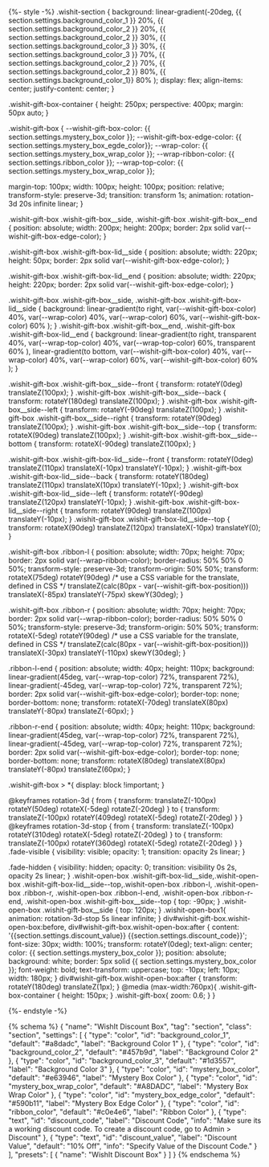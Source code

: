 <div class="wishit-section">
  <div class="wishit-gift-box-container">
    <div class="wishit-gift-box"  id="wishit-gift-box">
      <div class="wishit-gift-box__side wishit-gift-box__side--front"></div>
      <div class="wishit-gift-box__side wishit-gift-box__side--back"></div>
      <div class="wishit-gift-box__side wishit-gift-box__side--left"></div>
      <div class="wishit-gift-box__side wishit-gift-box__side--right"></div>
      <div class="wishit-gift-box__end wishit-gift-box__side--top"></div>
      <div class="wishit-gift-box__end wishit-gift-box__side--bottom"></div>
      <div class="wishit-gift-box-lid__side wishit-gift-box-lid__side--front"></div>
      <div class="wishit-gift-box-lid__side wishit-gift-box-lid__side--back"></div>
      <div class="wishit-gift-box-lid__side wishit-gift-box-lid__side--left"></div>
      <div class="wishit-gift-box-lid__side wishit-gift-box-lid__side--right"></div>
      <div class="wishit-gift-box-lid__end wishit-gift-box-lid__side--top"></div>
      <div class="ribbon-l" style="--wishit-gift-box-position: 0px; border-color: var(--wishit-gift-box-edge-color)"></div>
      <div class="ribbon-l" style="--wishit-gift-box-position: 1px; border-color: var(--wishit-gift-box-edge-color)"></div>
      <div class="ribbon-l" style="--wishit-gift-box-position: 2px; border-color: var(--wishit-gift-box-edge-color)"></div>
      <div class="ribbon-l" style="--wishit-gift-box-position: 3px; border-color: var(--wrap-ribbon-color)"></div>
      <div class="ribbon-l" style="--wishit-gift-box-position: 4px; border-color: var(--wrap-ribbon-color)"></div>
      <div class="ribbon-l" style="--wishit-gift-box-position: 5px; border-color: var(--wrap-ribbon-color)"></div>
      <div class="ribbon-l" style="--wishit-gift-box-position: 6px; border-color: var(--wrap-ribbon-color)"></div>
      <div class="ribbon-l" style="--wishit-gift-box-position: 7px; border-color: var(--wrap-ribbon-color)"></div>
      <div class="ribbon-l" style="--wishit-gift-box-position: 8px; border-color: var(--wrap-ribbon-color)"></div>
      <div class="ribbon-l" style="--wishit-gift-box-position: 9px; border-color: var(--wrap-ribbon-color)"></div>
      <div class="ribbon-l" style="--wishit-gift-box-position: 10px; border-color: var(--wrap-ribbon-color)"></div>
      <div class="ribbon-l" style="--wishit-gift-box-position: 11px; border-color: var(--wrap-ribbon-color)"></div>
      <div class="ribbon-l" style="--wishit-gift-box-position: 12px; border-color: var(--wrap-ribbon-color)"></div>
      <div class="ribbon-l" style="--wishit-gift-box-position: 13px; border-color: var(--wrap-ribbon-color)"></div>
      <div class="ribbon-l" style="--wishit-gift-box-position: 14px; border-color: var(--wrap-ribbon-color)"></div>
      <div class="ribbon-l" style="--wishit-gift-box-position: 15px; border-color: var(--wrap-ribbon-color)"></div>
      <div class="ribbon-l" style="--wishit-gift-box-position: 16px; border-color: var(--wrap-ribbon-color)"></div>
      <div class="ribbon-l" style="--wishit-gift-box-position: 17px; border-color: var(--wrap-ribbon-color)"></div>
      <div class="ribbon-l" style="--wishit-gift-box-position: 18px; border-color: var(--wrap-ribbon-color)"></div>
      <div class="ribbon-l" style="--wishit-gift-box-position: 19px; border-color: var(--wrap-ribbon-color)"></div>
      <div class="ribbon-l" style="--wishit-gift-box-position: 20px; border-color: var(--wrap-ribbon-color)"></div>
      <div class="ribbon-l" style="--wishit-gift-box-position: 21px; border-color: var(--wrap-ribbon-color)"></div>
      <div class="ribbon-l" style="--wishit-gift-box-position: 22px; border-color: var(--wrap-ribbon-color)"></div>
      <div class="ribbon-l" style="--wishit-gift-box-position: 23px; border-color: var(--wrap-ribbon-color)"></div>
      <div class="ribbon-l" style="--wishit-gift-box-position: 24px; border-color: var(--wrap-ribbon-color)"></div>
      <div class="ribbon-l" style="--wishit-gift-box-position: 25px; border-color: var(--wrap-ribbon-color)"></div>
      <div class="ribbon-l" style="--wishit-gift-box-position: 26px; border-color: var(--wrap-ribbon-color)"></div>
      <div class="ribbon-l" style="--wishit-gift-box-position: 27px; border-color: var(--wrap-ribbon-color)"></div>
      <div class="ribbon-l" style="--wishit-gift-box-position: 28px; border-color: var(--wrap-ribbon-color)"></div>
      <div class="ribbon-l" style="--wishit-gift-box-position: 29px; border-color: var(--wrap-ribbon-color)"></div>
      <div class="ribbon-l" style="--wishit-gift-box-position: 30px; border-color: var(--wrap-ribbon-color)"></div>
      <div class="ribbon-l" style="--wishit-gift-box-position: 31px; border-color: var(--wrap-ribbon-color)"></div>
      <div class="ribbon-l" style="--wishit-gift-box-position: 32px; border-color: var(--wrap-ribbon-color)"></div>
      <div class="ribbon-l" style="--wishit-gift-box-position: 33px; border-color: var(--wrap-ribbon-color)"></div>
      <div class="ribbon-l" style="--wishit-gift-box-position: 34px; border-color: var(--wrap-ribbon-color)"></div>
      <div class="ribbon-l" style="--wishit-gift-box-position: 35px; border-color: var(--wrap-ribbon-color)"></div>
      <div class="ribbon-l" style="--wishit-gift-box-position: 36px; border-color: var(--wrap-ribbon-color)"></div>
      <div class="ribbon-l" style="--wishit-gift-box-position: 37px; border-color: var(--wrap-ribbon-color)"></div>
      <div class="ribbon-l" style="--wishit-gift-box-position: 38px; border-color: var(--wishit-gift-box-edge-color)"></div>
      <div class="ribbon-l" style="--wishit-gift-box-position: 39px; border-color: var(--wishit-gift-box-edge-color)"></div>
      <div class="ribbon-l" style="--wishit-gift-box-position: 40px; border-color: var(--wishit-gift-box-edge-color)"></div>
      <div class="ribbon-l-end"></div>
      <div class="ribbon-r" style="--wishit-gift-box-position: 0px; border-color: var(--wishit-gift-box-edge-color)"></div>
      <div class="ribbon-r" style="--wishit-gift-box-position: 1px; border-color: var(--wishit-gift-box-edge-color)"></div>
      <div class="ribbon-r" style="--wishit-gift-box-position: 2px; border-color: var(--wishit-gift-box-edge-color)"></div>
      <div class="ribbon-r" style="--wishit-gift-box-position: 3px; border-color: var(--wrap-ribbon-color)"></div>
      <div class="ribbon-r" style="--wishit-gift-box-position: 4px; border-color: var(--wrap-ribbon-color)"></div>
      <div class="ribbon-r" style="--wishit-gift-box-position: 5px; border-color: var(--wrap-ribbon-color)"></div>
      <div class="ribbon-r" style="--wishit-gift-box-position: 6px; border-color: var(--wrap-ribbon-color)"></div>
      <div class="ribbon-r" style="--wishit-gift-box-position: 7px; border-color: var(--wrap-ribbon-color)"></div>
      <div class="ribbon-r" style="--wishit-gift-box-position: 8px; border-color: var(--wrap-ribbon-color)"></div>
      <div class="ribbon-r" style="--wishit-gift-box-position: 9px; border-color: var(--wrap-ribbon-color)"></div>
      <div class="ribbon-r" style="--wishit-gift-box-position: 10px; border-color: var(--wrap-ribbon-color)"></div>
      <div class="ribbon-r" style="--wishit-gift-box-position: 11px; border-color: var(--wrap-ribbon-color)"></div>
      <div class="ribbon-r" style="--wishit-gift-box-position: 12px; border-color: var(--wrap-ribbon-color)"></div>
      <div class="ribbon-r" style="--wishit-gift-box-position: 13px; border-color: var(--wrap-ribbon-color)"></div>
      <div class="ribbon-r" style="--wishit-gift-box-position: 14px; border-color: var(--wrap-ribbon-color)"></div>
      <div class="ribbon-r" style="--wishit-gift-box-position: 15px; border-color: var(--wrap-ribbon-color)"></div>
      <div class="ribbon-r" style="--wishit-gift-box-position: 16px; border-color: var(--wrap-ribbon-color)"></div>
      <div class="ribbon-r" style="--wishit-gift-box-position: 17px; border-color: var(--wrap-ribbon-color)"></div>
      <div class="ribbon-r" style="--wishit-gift-box-position: 18px; border-color: var(--wrap-ribbon-color)"></div>
      <div class="ribbon-r" style="--wishit-gift-box-position: 19px; border-color: var(--wrap-ribbon-color)"></div>
      <div class="ribbon-r" style="--wishit-gift-box-position: 20px; border-color: var(--wrap-ribbon-color)"></div>
      <div class="ribbon-r" style="--wishit-gift-box-position: 21px; border-color: var(--wrap-ribbon-color)"></div>
      <div class="ribbon-r" style="--wishit-gift-box-position: 22px; border-color: var(--wrap-ribbon-color)"></div>
      <div class="ribbon-r" style="--wishit-gift-box-position: 23px; border-color: var(--wrap-ribbon-color)"></div>
      <div class="ribbon-r" style="--wishit-gift-box-position: 24px; border-color: var(--wrap-ribbon-color)"></div>
      <div class="ribbon-r" style="--wishit-gift-box-position: 25px; border-color: var(--wrap-ribbon-color)"></div>
      <div class="ribbon-r" style="--wishit-gift-box-position: 26px; border-color: var(--wrap-ribbon-color)"></div>
      <div class="ribbon-r" style="--wishit-gift-box-position: 27px; border-color: var(--wrap-ribbon-color)"></div>
      <div class="ribbon-r" style="--wishit-gift-box-position: 28px; border-color: var(--wrap-ribbon-color)"></div>
      <div class="ribbon-r" style="--wishit-gift-box-position: 29px; border-color: var(--wrap-ribbon-color)"></div>
      <div class="ribbon-r" style="--wishit-gift-box-position: 30px; border-color: var(--wrap-ribbon-color)"></div>
      <div class="ribbon-r" style="--wishit-gift-box-position: 31px; border-color: var(--wrap-ribbon-color)"></div>
      <div class="ribbon-r" style="--wishit-gift-box-position: 32px; border-color: var(--wrap-ribbon-color)"></div>
      <div class="ribbon-r" style="--wishit-gift-box-position: 33px; border-color: var(--wrap-ribbon-color)"></div>
      <div class="ribbon-r" style="--wishit-gift-box-position: 34px; border-color: var(--wrap-ribbon-color)"></div>
      <div class="ribbon-r" style="--wishit-gift-box-position: 35px; border-color: var(--wrap-ribbon-color)"></div>
      <div class="ribbon-r" style="--wishit-gift-box-position: 36px; border-color: var(--wrap-ribbon-color)"></div>
      <div class="ribbon-r" style="--wishit-gift-box-position: 37px; border-color: var(--wrap-ribbon-color)"></div>
      <div class="ribbon-r" style="--wishit-gift-box-position: 38px; border-color: var(--wishit-gift-box-edge-color)"></div>
      <div class="ribbon-r" style="--wishit-gift-box-position: 39px; border-color: var(--wishit-gift-box-edge-color)"></div>
      <div class="ribbon-r" style="--wishit-gift-box-position: 40px; border-color: var(--wishit-gift-box-edge-color)"></div>
      <div class="ribbon-r-end"></div>
    </div>
  </div>
  </div>
</div>
{%- style -%}
.wishit-section { 
  background: linear-gradient(-20deg, {{ section.settings.background_color_1 }} 20%, {{ section.settings.background_color_2 }} 20%, {{ section.settings.background_color_2 }} 30%, {{ section.settings.background_color_3 }} 30%, {{ section.settings.background_color_3 }} 70%, {{ section.settings.background_color_2 }} 70%, {{ section.settings.background_color_2 }} 80%, {{ section.settings.background_color_1}} 80% );
  display: flex;
  align-items: center;
  justify-content: center;
}

.wishit-gift-box-container {
  height: 250px;
  perspective: 400px;
  margin: 50px auto;
}

.wishit-gift-box {
  --wishit-gift-box-color: {{ section.settings.mystery_box_color }};
  --wishit-gift-box-edge-color: {{ section.settings.mystery_box_egde_color}};
  --wrap-color: {{ section.settings.mystery_box_wrap_color }};
  --wrap-ribbon-color: {{ section.settings.ribbon_color }};
  --wrap-top-color: {{ section.settings.mystery_box_wrap_color }};

  margin-top: 100px;
  width: 100px;
  height: 100px;
  position: relative;
  transform-style: preserve-3d;
  transition: transform 1s;
  animation: rotation-3d 20s infinite linear;
}

.wishit-gift-box .wishit-gift-box__side,
.wishit-gift-box .wishit-gift-box__end {
  position: absolute;
  width: 200px;
  height: 200px;
  border: 2px solid var(--wishit-gift-box-edge-color);
}

.wishit-gift-box .wishit-gift-box-lid__side {
  position: absolute;
  width: 220px;
  height: 50px;
  border: 2px solid var(--wishit-gift-box-edge-color);
}

.wishit-gift-box .wishit-gift-box-lid__end {
  position: absolute;
  width: 220px;
  height: 220px;
  border: 2px solid var(--wishit-gift-box-edge-color);
}

.wishit-gift-box .wishit-gift-box__side,
.wishit-gift-box .wishit-gift-box-lid__side {
  background: linear-gradient(to right,
    var(--wishit-gift-box-color) 40%,
    var(--wrap-color) 40%,
    var(--wrap-color) 60%,
    var(--wishit-gift-box-color) 60%
  );
}
.wishit-gift-box .wishit-gift-box__end,
.wishit-gift-box .wishit-gift-box-lid__end {
  background: linear-gradient(to right,
    transparent 40%,
    var(--wrap-top-color) 40%,
    var(--wrap-top-color) 60%,
    transparent 60%
  ),
  linear-gradient(to bottom,
    var(--wishit-gift-box-color) 40%,
    var(--wrap-color) 40%,
    var(--wrap-color) 60%,
    var(--wishit-gift-box-color) 60%
  );
}

.wishit-gift-box .wishit-gift-box__side--front { transform: rotateY(0deg) translateZ(100px); }
.wishit-gift-box .wishit-gift-box__side--back { transform: rotateY(180deg) translateZ(100px); }
.wishit-gift-box .wishit-gift-box__side--left { transform: rotateY(-90deg) translateZ(100px); }
.wishit-gift-box .wishit-gift-box__side--right { transform: rotateY(90deg) translateZ(100px); }
.wishit-gift-box .wishit-gift-box__side--top { transform: rotateX(90deg) translateZ(100px); }
.wishit-gift-box .wishit-gift-box__side--bottom { transform: rotateX(-90deg) translateZ(100px); }

.wishit-gift-box .wishit-gift-box-lid__side--front { transform: rotateY(0deg) translateZ(110px) translateX(-10px) translateY(-10px); }
.wishit-gift-box .wishit-gift-box-lid__side--back { transform: rotateY(180deg) translateZ(110px) translateX(10px) translateY(-10px); }
.wishit-gift-box .wishit-gift-box-lid__side--left { transform: rotateY(-90deg) translateZ(120px)  translateY(-10px); }
.wishit-gift-box .wishit-gift-box-lid__side--right { transform: rotateY(90deg) translateZ(100px)  translateY(-10px); }
.wishit-gift-box .wishit-gift-box-lid__side--top { transform: rotateX(90deg) translateZ(120px) translateX(-10px) translateY(0); }


.wishit-gift-box .ribbon-l {
  position: absolute;
  width: 70px;
  height: 70px;
  border: 2px solid var(--wrap-ribbon-color);
  border-radius: 50% 50% 0 50%;
  transform-style: preserve-3d;
  transform-origin: 50% 50%;
  transform: rotateX(75deg)
             rotateY(90deg)
             /* use a CSS variable for the translate, defined in CSS */
             translateZ(calc(80px - var(--wishit-gift-box-position)))  
             translateX(-85px)
             translateY(-75px)
             skewY(30deg);
}

.wishit-gift-box .ribbon-r {
  position: absolute;
  width: 70px;
  height: 70px;
  border: 2px solid var(--wrap-ribbon-color);
  border-radius: 50% 50% 0 50%;
  transform-style: preserve-3d;
  transform-origin: 50% 50%;
  transform: rotateX(-5deg)
             rotateY(90deg)
             /* use a CSS variable for the translate, defined in CSS */
             translateZ(calc(80px - var(--wishit-gift-box-position)))  
             translateX(-30px)
             translateY(-110px)
             skewY(30deg);
}

.ribbon-l-end {
  position: absolute;
  width: 40px;
  height: 110px;
  background:
    linear-gradient(45deg, var(--wrap-top-color) 72%, transparent 72%), 
    linear-gradient(-45deg, var(--wrap-top-color) 72%, transparent 72%);
  border: 2px solid var(--wishit-gift-box-edge-color);
  border-top: none;
  border-bottom: none;
  transform: rotateX(-70deg) translateX(80px) translateY(-80px) translateZ(-60px);
}

.ribbon-r-end {
  position: absolute;
  width: 40px;
  height: 110px;
  background:
    linear-gradient(45deg, var(--wrap-top-color) 72%, transparent 72%), 
    linear-gradient(-45deg, var(--wrap-top-color) 72%, transparent 72%);
  border: 2px solid var(--wishit-gift-box-edge-color);
  border-top: none;
  border-bottom: none;
  transform: rotateX(80deg) translateX(80px) translateY(-80px) translateZ(60px);
}

.wishit-gift-box > *{
  display: block !important;
}

@keyframes rotation-3d {
  from {
    transform: translateZ(-100px) rotateY(50deg) rotateX(-5deg) rotateZ(-20deg)
  }
  to {
    transform: translateZ(-100px) rotateY(409deg) rotateX(-5deg) rotateZ(-20deg)
  }
}
@keyframes rotation-3d-stop {
  from {
    transform: translateZ(-100px) rotateY(310deg) rotateX(-5deg) rotateZ(-20deg)
  }
  to {
    transform: translateZ(-100px) rotateY(360deg) rotateX(-5deg) rotateZ(-20deg)
  }
}
.fade-visible {
  visibility: visible;
  opacity: 1;
  transition: opacity 2s linear;
}

.fade-hidden {
  visibility: hidden;
  opacity: 0;
  transition: visibility 0s 2s, opacity 2s linear;
}
.wishit-open-box .wishit-gift-box-lid__side,.wishit-open-box  .wishit-gift-box-lid__side--top,.wishit-open-box .ribbon-l,
  .wishit-open-box .ribbon-r, .wishit-open-box .ribbon-l-end, .wishit-open-box .ribbon-r-end, .wishit-open-box .wishit-gift-box__side--top {
    top: -90px;
}
.wishit-open-box .wishit-gift-box__side {
    top: 120px;
}
.wishit-open-box1{
  animation: rotation-3d-stop 5s linear infinite;
}
div#wishit-gift-box.wishit-open-box:before, div#wishit-gift-box.wishit-open-box:after {
    content: '{{section.settings.discount_value}} {{section.settings.discount_code}}';
    font-size: 30px;
    width: 100%;
    transform: rotateY(0deg);
    text-align: center;
    color: {{ section.settings.mystery_box_color }};
    position: absolute;
    background: white;
    border: 5px solid {{ section.settings.mystery_box_color }};
    font-weight: bold;
    text-transform: uppercase;
    top: -10px;
    left: 10px;
    width: 180px;
}
div#wishit-gift-box.wishit-open-box:after {
    transform: rotateY(180deg) translateZ(1px);
}
  @media (max-width:760px){
    .wishit-gift-box-container {
      height: 150px;
    }
    .wishit-gift-box{
      zoom: 0.6;
    }
  }
  
{%- endstyle -%}
<script>
  document.getElementById("wishit-gift-box").onclick = function() {
   document.getElementById("wishit-gift-box").classList.toggle("wishit-open-box");
  }
</script>
{% schema %}
{
  "name": "WishIt Discount Box",
  "tag": "section",
  "class": "section",
  "settings": [
    {
      "type": "color",
      "id": "background_color_1",
      "default": "#a8dadc",
      "label": "Background Color 1"
    },
    {
      "type": "color",
      "id": "background_color_2",
      "default": "#457b9d",
      "label": "Background Color 2"
    },
    {
      "type": "color",
      "id": "background_color_3",
      "default": "#1d3557",
      "label": "Background Color 3"
    },
    {
      "type": "color",
      "id": "mystery_box_color",
      "default": "#e63946",
      "label": "Mystery Box Color"
    },
    {
      "type": "color",
      "id": "mystery_box_wrap_color",
      "default": "#A8DADC",
      "label": "Mystery Box Wrap Color"
    },
    {
      "type": "color",
      "id": "mystery_box_edge_color",
      "default": "#590b11",
      "label": "Mystery Box Edge Color"
    },
    {
      "type": "color",
      "id": "ribbon_color",
      "default": "#c0e4e6",
      "label": "Ribbon Color"
    },
    {
      "type": "text",
      "id": "discount_code",
      "label": "Discount Code",
      "info": "Make sure its a working discount code. To create a discount code, go to Admin > Discount"
    },
    {
      "type": "text",
      "id": "discount_value",
      "label": "Discount Value",
      "default": "10% Off",
      "info": "Specify Value of the Discount Code."
    }
  ],
  "presets": [
    {
      "name": "WishIt Discount Box"
    }
  ]
}
{% endschema %}
